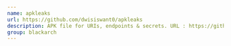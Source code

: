 ```yaml
---
name: apkleaks
url: https://github.com/dwisiswant0/apkleaks
description: APK file for URIs, endpoints & secrets. URL : https://github.com/dwisiswant0/apkleaks Groups : blackarch blackarch-mobile blackarch-misc
group: blackarch
---
```

